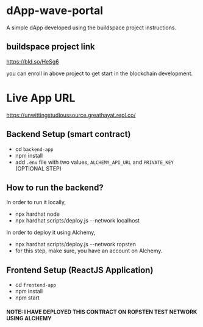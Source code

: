 # dApp-wave-portal
A simple dApp developed using the buildspace project instructions.

## buildspace project link
https://bld.so/HeSg6

you can enroll in above project to get start in the blockchain development.


# Live App URL
https://unwittingstudioussource.greathayat.repl.co/

## Backend Setup (smart contract)

- cd `backend-app`
- npm install
- add `.env` file with two values, `ALCHEMY_API_URL` and `PRIVATE_KEY` (OPTIONAL STEP)

## How to run the backend?

In order to run it locally,

- npx hardhat node
- npx hardhat scripts/deploy.js --network localhost

In order to deploy it using Alchemy,

- npx hardhat scripts/deploy.js --network ropsten
- for this step, make sure, you have an account on Alchemy.


## Frontend Setup (ReactJS Application)

- cd `frontend-app`
- npm install
- npm start






#### NOTE: I HAVE DEPLOYED THIS CONTRACT ON ROPSTEN TEST NETWORK USING ALCHEMY
